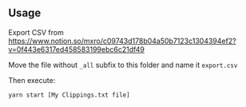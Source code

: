 

## Usage

Export CSV from https://www.notion.so/mxro/c09743d178b04a50b7123c1304394ef2?v=0f443e6317ed458583199ebc6c21df49

Move the file without `_all` subfix to this folder and name it `export.csv`

Then execute:

```
yarn start [My Clippings.txt file]
```

